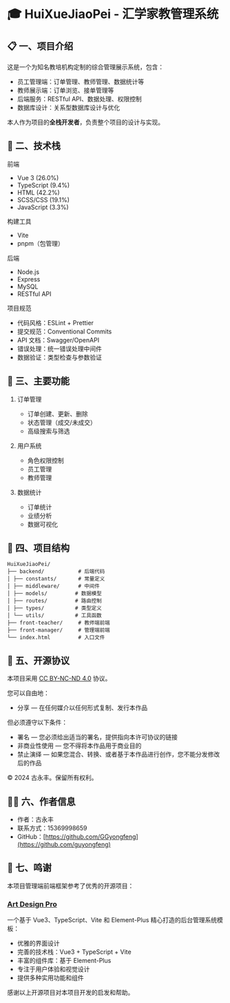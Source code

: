 # 🎓 HuiXueJiaoPei - 汇学家教管理系统

## 📋 一、项目介绍

这是一个为知名教培机构定制的综合管理展示系统，包含：
- 员工管理端：订单管理、教师管理、数据统计等
- 教师展示端：订单浏览、接单管理等
- 后端服务：RESTful API、数据处理、权限控制
- 数据库设计：关系型数据库设计与优化

本人作为项目的**全栈开发者**，负责整个项目的设计与实现。

## 🔧 二、技术栈

前端
- Vue 3 (26.0%)
- TypeScript (9.4%)
- HTML (42.2%)
- SCSS/CSS (19.1%)
- JavaScript (3.3%)

构建工具
- Vite
- pnpm（包管理）

后端
- Node.js
- Express
- MySQL
- RESTful API

项目规范
- 代码风格：ESLint + Prettier
- 提交规范：Conventional Commits
- API 文档：Swagger/OpenAPI
- 错误处理：统一错误处理中间件
- 数据验证：类型检查与参数验证

## 🎯 三、主要功能

1. 订单管理
   - 订单创建、更新、删除
   - 状态管理（成交/未成交）
   - 高级搜索与筛选

2. 用户系统
   - 角色权限控制
   - 员工管理
   - 教师管理

3. 数据统计
   - 订单统计
   - 业绩分析
   - 数据可视化

## 📁 四、项目结构

```
HuiXueJiaoPei/
├── backend/           # 后端代码
│ ├── constants/       # 常量定义
│ ├── middleware/      # 中间件
│ ├── models/         # 数据模型
│ ├── routes/         # 路由控制
│ ├── types/          # 类型定义
│ └── utils/          # 工具函数
├── front-teacher/     # 教师端前端
├── front-manager/     # 管理端前端
└── index.html         # 入口文件
```

## 📜 五、开源协议

本项目采用 [CC BY-NC-ND 4.0](https://creativecommons.org/licenses/by-nc-nd/4.0/deed.zh) 协议。

您可以自由地：
- 分享 — 在任何媒介以任何形式复制、发行本作品

但必须遵守以下条件：
- 署名 — 您必须给出适当的署名，提供指向本许可协议的链接
- 非商业性使用 — 您不得将本作品用于商业目的
- 禁止演绎 — 如果您混合、转换、或者基于本作品进行创作，您不能分发修改后的作品

© 2024 古永丰。保留所有权利。

## 👨‍💻 六、作者信息

- 作者：古永丰
- 联系方式：15369998659
- GitHub：[https://github.com/GGyongfeng](https://github.com/guyongfeng)

## 🙏 七、鸣谢

本项目管理端前端框架参考了优秀的开源项目：

### [Art Design Pro](https://github.com/Daymychen/art-design-pro)

一个基于 Vue3、TypeScript、Vite 和 Element-Plus 精心打造的后台管理系统模板：

- 优雅的界面设计
- 完善的技术栈：Vue3 + TypeScript + Vite
- 丰富的组件库：基于 Element-Plus
- 专注于用户体验和视觉设计
- 提供多种实用功能和组件

感谢以上开源项目对本项目开发的启发和帮助。